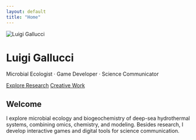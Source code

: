 ```yaml
---
layout: default
title: "Home"
---
```


<div class="hero">
  <img src="{{ '/assets/img/profile.jpg' | relative_url }}" alt="Luigi Gallucci">
  <div class="hero-text">
    <h1>Luigi Gallucci</h1>
    <p>Microbial Ecologist · Game Developer · Science Communicator</p>
    <a href="/research/" class="btn">Explore Research</a>
    <a href="/creative/" class="btn secondary">Creative Work</a>
  </div>
</div>

<section>
  <h2>Welcome</h2>
  <p>
    I explore microbial ecology and biogeochemistry of deep-sea hydrothermal systems,
    combining omics, chemistry, and modeling.
    Besides research, I develop interactive games and digital tools for science communication.
  </p>
</section>